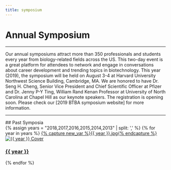 ```yaml
---
title: symposium
---
```


<div class="row align-items-center py-auto my-auto py-md-5 my-md-5">
    <div class="col-12 col-md col-lg-5">
        <h1 class="display-1">
            Annual Symposium
        </h1>
    </div>
    <div class="col-12 col-md">
        <hr>
        <!-- <img src="{{ "/assets/img/btba_logo.png" | absolute_url }}" alt="BTBA logo" class="float-left p-4" width="150"> -->
        <p class="">
            Our annual symposiums attract more than 350 professionals and students every year from biology-related fields across the US. This two-day event is a great platform for attendees to network and engage in conversations about career development and trending topics in biotechnology. This year (2019), the symposium will be held on August 3-4 at Harvard University Northwest Science Building, Cambridge, MA. We are honored to have Dr. Seng H. Cheng, Senior Vice President and Chief Scientific Officer at Pfizer and Dr. Jenny P-Y Ting, William Rand Kenan Professor at University of North Carolina at Chapel Hill as our keynote speakers. The registration is opening soon. Please check our [2019 BTBA symposium website] for more information.   
        </p>
    </div>
</div>


<hr class="mt-5 mb-4" />
## Past Symposia

<div class="row">
    {% assign years = "2018,2017,2016,2015,2014,2013" | split: ',' %}
    {% for year in years %}
    <a class="col-4 col-md-3 col-lg-2" href="http://btbatw.org/{{ year }}/">
        {% capture new_var %}{{ year }}.jpg{% endcapture %}
        <img src="{{ '/assets/img/symposium_cover/symposium_pb-' | append: new_var | absolute_url }}" alt="{{ year }} Cover">
        <h3 class="text-center btn-link">{{ year }}</h3>
    </a>
    {% endfor %}
</div>



